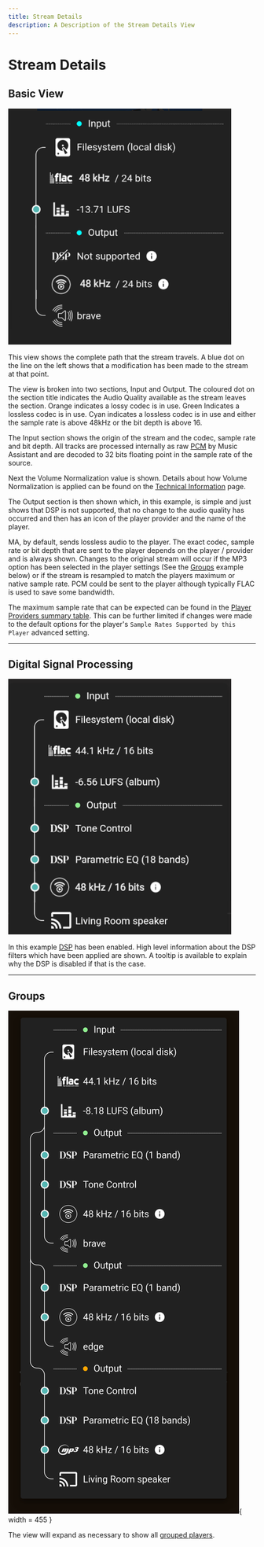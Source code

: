 ```yaml
---
title: Stream Details
description: A Description of the Stream Details View
---
```


# Stream Details

## Basic View
![image](assets/screenshots/streamdetails-basic.png)

This view shows the complete path that the stream travels. A blue dot on the line on the left shows that a modification has been made to the stream at that point.

The view is broken into two sections, Input and Output. The coloured dot on the section title indicates the Audio Quality available as the stream leaves the section. Orange indicates a lossy codec is in use. Green Indicates a lossless codec is in use. Cyan indicates a lossless codec is in use and either the sample rate is above 48kHz or the bit depth is above 16.

The Input section shows the origin of the stream and the codec, sample rate and bit depth. All tracks are processed internally as raw [PCM](https://diyodemag.com/education/what_is_pcm_pulse_code_modulation) by Music Assistant and are decoded to 32 bits floating point in the sample rate of the source. 

Next the Volume Normalization value is shown. Details about how Volume Normalization is applied can be found on the [Technical Information](faq/tech-info.md/#volume-normalization) page.

The Output section is then shown which, in this example, is simple and just shows that DSP is not supported, that no change to the audio quality has occurred and then has an icon of the player provider and the name of the player.

MA, by default, sends lossless audio to the player. The exact codec, sample rate or bit depth that are sent to the player depends on the player / provider and is always shown. Changes to the original stream will occur if the MP3 option has been selected in the player settings (See the [Groups](#groups) example below) or if the stream is resampled to match the players maximum or native sample rate. PCM could be sent to the player although typically FLAC is used to save some bandwidth.

The maximum sample rate that can be expected can be found in the [Player Providers summary table](player-providers/index.md). This can be further limited if changes were made to the default options for the player's `Sample Rates Supported by this Player` advanced setting.
***************************************************************
## Digital Signal Processing
![image](assets/screenshots/streamdetails-dsp.png)

In this example [DSP](player-support/index.md/#dsp-settings) has been enabled. High level information about the DSP filters which have been applied are shown. A tooltip is available to explain why the DSP is disabled if that is the case.
***************************************************************
## Groups
![image](assets/screenshots/streamdetails-groups.png){ width = 455 }

The view will expand as necessary to show all [grouped players](faq/groups.md).
